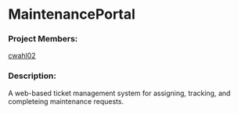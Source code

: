 # MaintenancePortal

### Project Members:
[cwahl02](https://github.com/cwahl02)

### Description:
A web-based ticket management system for assigning, tracking, and completeing maintenance requests.
